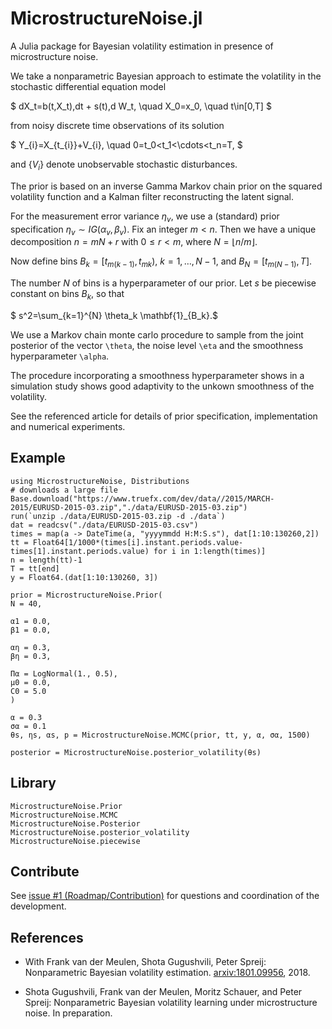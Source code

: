 # MicrostructureNoise.jl

A Julia package for Bayesian volatility estimation in presence of
microstructure noise.

We take a nonparametric Bayesian approach to estimate the volatility in the stochastic differential equation model 

$ dX_t=b(t,X_t)\,dt + s(t)\,d W_t, \quad X_0=x_0, \quad t\in[0,T] $

from noisy discrete time observations of its solution

$ Y_{i}=X_{t_{i}}+V_{i}, \quad 0=t_0<t_1<\cdots<t_n=T, $

and $\{ V_i \}$ denote unobservable stochastic disturbances.


The prior is based on an inverse Gamma Markov chain prior on the squared volatility function and a Kalman filter reconstructing the latent signal.


For the measurement error variance $\eta_v$, we use a (standard) prior specification $\eta_v \sim IG(\alpha_v,\beta_v)$. Fix an integer $m<n$. Then we have a unique decomposition $n=mN+r$  with $0\leq r<m$, where $N=\lfloor {n}/{m}\rfloor$. 

Now define bins $B_k=[t_{m(k-1)},t_{mk})$, $k=1,\ldots,N-1$, and $B_N=[t_{m(N-1)},T]$.

The number $N$ of bins is a hyperparameter of our prior. Let $s$ be piecewise constant on bins $B_k$, so that

$ s^2=\sum_{k=1}^{N} \theta_k \mathbf{1}_{B_k}.$

We use a Markov chain monte carlo procedure to sample from the joint posterior of the vector `\theta`, the noise level `\eta` and the smoothness hyperparameter `\alpha`.

The procedure incorporating a smoothness hyperparameter shows in a simulation study shows good adaptivity to the unkown smoothness of the volatility.

See the referenced article for details of prior specification, implementation and numerical experiments.

## Example

```
using MicrostructureNoise, Distributions
# downloads a large file 
Base.download("https://www.truefx.com/dev/data//2015/MARCH-2015/EURUSD-2015-03.zip","./data/EURUSD-2015-03.zip")
run(`unzip ./data/EURUSD-2015-03.zip -d ./data`)
dat = readcsv("./data/EURUSD-2015-03.csv")
times = map(a -> DateTime(a, "yyyymmdd H:M:S.s"), dat[1:10:130260,2])
tt = Float64[1/1000*(times[i].instant.periods.value-times[1].instant.periods.value) for i in 1:length(times)]
n = length(tt)-1
T = tt[end]
y = Float64.(dat[1:10:130260, 3])

prior = MicrostructureNoise.Prior(
N = 40,

α1 = 0.0,
β1 = 0.0,

αη = 0.3, 
βη = 0.3,

Πα = LogNormal(1., 0.5),
μ0 = 0.0,
C0 = 5.0
)

α = 0.3
σα = 0.1
θs, ηs, αs, p = MicrostructureNoise.MCMC(prior, tt, y, α, σα, 1500)

posterior = MicrostructureNoise.posterior_volatility(θs)
```

## Library

```@docs
MicrostructureNoise.Prior
MicrostructureNoise.MCMC
MicrostructureNoise.Posterior
MicrostructureNoise.posterior_volatility
MicrostructureNoise.piecewise
```

## Contribute
See [issue #1 (Roadmap/Contribution)](https://github.com/mschauer/MicrostructureNoise.jl/issues/1) for questions and coordination of the development.

## References

* With Frank van der Meulen, Shota Gugushvili, Peter Spreij: Nonparametric Bayesian volatility estimation. [arxiv:1801.09956](https://arxiv.org/abs/1801.09956), 2018.

* Shota Gugushvili, Frank van der Meulen, Moritz Schauer, and Peter Spreij: Nonparametric Bayesian volatility learning under microstructure noise. In preparation.